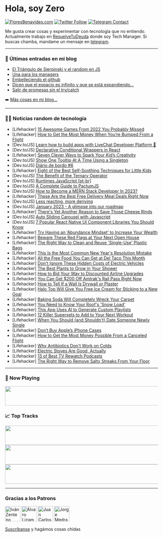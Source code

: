 # Hola, soy Zero

[![FloresBenavides.com](https://img.shields.io/website?down_message=oops&label=MiBlog&style=for-the-badge&up_message=online&url=https%3A%2F%2Ffloresbenavides.com)](https://floresbenavides.com) [![Twitter Follow](https://img.shields.io/twitter/follow/ZeroDragon?color=%231DA1F2&label=Follow&logo=twitter&logoColor=ffffff&style=for-the-badge)](https://twitter.com/zerodragon) [![Telegram Contact](https://img.shields.io/badge/escr%C3%ADbeme-ZeroDragon-%2326A5E4?style=for-the-badge&logo=telegram)](https://t.me/zerodragon)

Me gusta crear cosas y experimentar con tecnología que no entiendo.
Actualmente trabajo en [ResuelveTuDeuda](http://github.com/resuelve) donde soy Tech Manager.
Si buscas chamba, mandame un mensaje en [telegram](https://t.me/zerodragon).

---

### 📕 Últimas entradas en mi blog
<!-- BLOG-POST-LIST:START -->
- [El Triángulo de Sierpinski y el random en JS](https://floresbenavides.com/el-triangulo-de-sierpinski-y-el-random-en-js/)
- [Una para los managers](https://floresbenavides.com/una-para-los-managers/)
- [Embelleciendo el github](https://floresbenavides.com/embelleciendo-el-github/)
- [Dicen que el espacio es infinito y que se está expandiendo…](https://floresbenavides.com/dicen-que-el-espacio-es-infinito-y-que-se-esta-expandiendo/)
- [Salir de promesas sin el try/catch](https://floresbenavides.com/salir-de-promesas-sin-el-try-catch/)
<!-- BLOG-POST-LIST:END -->

➡️ [Más cosas en mi blog...](https://floresbenavides.com)

---

### 👨‍💻 Noticias random de tecnología
<!-- TECH-POSTS:START -->
- [Lifehacker] [15 Awesome Games From 2022 You Probably Missed](https://lifehacker.com/15-awesome-games-from-2022-you-probably-missed-1849987467)
- [Lifehacker] [How to Get the Most Money When You’re Bumped From a Flight](https://lifehacker.com/how-to-get-the-most-money-when-you-re-bumped-from-a-fli-1849985286)
- [Dev.to/JS] [Learn how to build apps with LiveChat Developer Platform 🧐](https://dev.to/livechat/video-course-learn-how-to-build-apps-with-livechat-developer-platform-2njm)
- [Dev.to/JS] [Declarative Conditional Wrappers in React](https://dev.to/khald/declarative-conditional-wrappers-in-react-j52)
- [Lifehacker] [Seven Clever Ways to Spark Your Kid’s Creativity](https://lifehacker.com/seven-clever-ways-to-spark-your-kid-s-creativity-1849983664)
- [Dev.to/JS] [Show One Tooltip At A Time Using a Singleton](https://dev.to/mimafogeus2/show-one-tooltip-at-a-time-using-a-singleton-1dho)
- [Dev.to/JS] [Diário de bordo #6](https://dev.to/analuisadev/diario-de-bordo-6-86k)
- [Lifehacker] [Eight of the Best Self-Soothing Techniques for Little Kids](https://lifehacker.com/eight-of-the-best-self-soothing-techniques-for-little-k-1849985033)
- [Dev.to/JS] [The Benefit of the Ternary Operator](https://dev.to/kellilil/the-benefit-of-the-ternary-operator-5dop)
- [Dev.to/JS] [Runtimes JavaScript [pt-br]](https://dev.to/ninetails/runtimes-javascript-4b65)
- [Dev.to/JS] [A Complete Guide to PactumJS](https://dev.to/mdmoeenajazkhan/a-complete-guide-to-pactumjs-3ea6)
- [Dev.to/JS] [How to Become a MERN Stack Developer In 2023?](https://dev.to/uniquewebdev/how-to-become-a-mern-stack-developer-in-2023-46n)
- [Lifehacker] [These Are the Best Free Delivery Meal Deals Right Now](https://lifehacker.com/these-are-the-best-free-delivery-meal-deals-right-now-1849982168)
- [Dev.to/JS] [Less reacting, more deriving](https://dev.to/zeke/less-reacting-more-deriving-556h)
- [Dev.to/JS] [January 2023 - A glimpse into our roadmap](https://dev.to/medusajs/a-glimpse-into-our-2023-roadmap-21oj)
- [Lifehacker] [There&#39;s Yet Another Reason to Save Those Cheese Rinds](https://lifehacker.com/theres-yet-another-reason-to-save-those-cheese-rinds-1849981391)
- [Dev.to/JS] [Auto Sliding Carousel with Javascript](https://dev.to/shubhamtiwari909/auto-sliding-carousel-with-javascript-5h47)
- [Dev.to/JS] [7 Popular React Native UI Component Libraries You Should Know](https://dev.to/devland/7-popular-react-native-ui-component-libraries-you-should-know-2n48)
- [Lifehacker] [Try Having an ‘Abundance Mindset’ to Increase Your Wealth](https://lifehacker.com/try-having-an-abundance-mindset-to-increase-your-weal-1849977458)
- [Lifehacker] [Beware These Red Flags at Your Next Open House](https://lifehacker.com/beware-these-red-flags-at-your-next-open-house-1849986319)
- [Lifehacker] [The Right Way to Clean and Reuse &#39;Single-Use&#39; Plastic Bags](https://lifehacker.com/the-right-way-to-clean-and-reuse-single-use-plastic-bag-1849982092)
- [Lifehacker] [This Is the Most Common New Year&#39;s Resolution Mistake](https://lifehacker.com/this-is-the-most-common-new-years-resolution-mistake-1849977966)
- [Lifehacker] [All the Free Food You Can Get at Del Taco This Month](https://lifehacker.com/all-the-free-food-you-can-get-at-del-taco-this-month-1849982304)
- [Lifehacker] [Don&#39;t Ignore These Hidden Costs of Electric Vehicles](https://lifehacker.com/dont-ignore-these-hidden-costs-of-electric-vehicles-1849989463)
- [Lifehacker] [The Best Plants to Grow in Your Shower](https://lifehacker.com/the-best-plants-to-grow-in-your-shower-1849977961)
- [Lifehacker] [How to Bid Your Way to Discounted Airline Upgrades](https://lifehacker.com/how-to-bid-your-way-to-discounted-airline-upgrades-1849989460)
- [Lifehacker] [You Can Get $200 Off Amtrak&#39;s Rail Pass Right Now](https://lifehacker.com/you-can-get-200-off-amtraks-rail-pass-right-now-1849977980)
- [Lifehacker] [How to Tell If a Wall Is Drywall or Plaster](https://lifehacker.com/how-to-tell-if-a-wall-is-drywall-or-plaster-1849977986)
- [Lifehacker] [Halo Top Will Give You Free Ice Cream for Sticking to a New Goal](https://lifehacker.com/halo-top-will-give-you-free-ice-cream-for-sticking-to-a-1849985992)
- [Lifehacker] [Baking Soda Will Completely Wreck Your Carpet](https://lifehacker.com/baking-soda-will-fuck-up-your-carpet-1849984622)
- [Lifehacker] [You Need to Know Your Roof&#39;s &#39;Snow Load&#39;](https://lifehacker.com/you-need-to-know-your-roofs-snow-load-1849983752)
- [Lifehacker] [This App Uses AI to Generate Custom Playlists](https://lifehacker.com/this-app-uses-ai-to-generate-custom-playlists-1849983912)
- [Lifehacker] [12 Killer Supersets to Add to Your Next Workout](https://lifehacker.com/12-killer-supersets-to-add-to-your-next-workout-1849986590)
- [Lifehacker] [When You Should &lpar;and Shouldn&#39;t&rpar; Date Someone Newly Single](https://lifehacker.com/when-you-should-and-shouldnt-date-someone-newly-singl-1849982790)
- [Lifehacker] [Don’t Buy Apple’s iPhone Cases](https://lifehacker.com/don-t-buy-apple-s-iphone-cases-1849984015)
- [Lifehacker] [How to Get the Most Money Possible From a Canceled Flight](https://lifehacker.com/how-to-get-the-most-money-possible-from-a-canceled-flig-1849981717)
- [Lifehacker] [Why Antibiotics Don&#39;t Work on Colds](https://lifehacker.com/why-antibiotics-dont-work-on-colds-1849981989)
- [Lifehacker] [Electric Stoves Are Good, Actually](https://lifehacker.com/electric-stoves-are-good-actually-1849981561)
- [Lifehacker] [13 of Best TV Rewatch Podcasts](https://lifehacker.com/13-of-best-tv-rewatch-podcasts-1849977332)
- [Lifehacker] [The Right Way to Remove Salty Streaks From Your Floor](https://lifehacker.com/the-right-way-to-remove-salty-streaks-from-your-floor-1849980743)<!-- TECH-POSTS:END -->

---

### 🎵 Now Playing
<a href="https://spotify-now-playing-dun.vercel.app/now-playing?open"><img src="https://spotify-now-playing-dun.vercel.app/now-playing" width="540" height="64"></a>

### 📈 Top Tracks
<a href="https://spotify-now-playing-dun.vercel.app/top-tracks?i=1&open"><img src="https://spotify-now-playing-dun.vercel.app/top-tracks?i=1" width="540" height="64"></a>
<a href="https://spotify-now-playing-dun.vercel.app/top-tracks?i=2&open"><img src="https://spotify-now-playing-dun.vercel.app/top-tracks?i=2" width="540" height="64"></a>
<a href="https://spotify-now-playing-dun.vercel.app/top-tracks?i=3&open"><img src="https://spotify-now-playing-dun.vercel.app/top-tracks?i=3" width="540" height="64"></a>

---

### Gracias a los Patrons
[<img src="https://avatars.githubusercontent.com/u/243380?v=4" alt="Iván Zenteno" width="50px">](https://github.com/k001) [<img src="https://avatars.githubusercontent.com/u/19955639?v=4" alt="Álvaro Lizama" width="50px">](https://github.com/alvarolizama) [<img src="https://avatars.githubusercontent.com/u/2718753?v=4" alt="Juan Carlos Ruiz" width="50px">](https://github.com/JuanCrg90) [<img src="https://avatars.githubusercontent.com/u/37025?v=4" alt="Jorge Medrano" width="50px">](https://github.com/h1pp1e) 

[Suscríbanse](https://www.patreon.com/zerodragon) y hagámos cosas chidas
